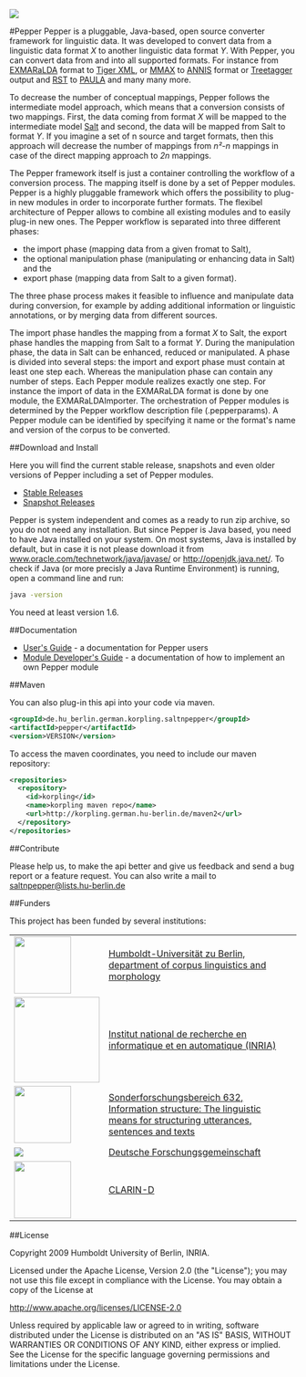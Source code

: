 ![](http://korpling.github.io/pepper/images/SaltNPepper_logo2010.png)

#Pepper
Pepper is a pluggable, Java-based, open source converter framework for linguistic data. It was developed to convert data from a linguistic data format _X_ to another linguistic data format _Y_. With Pepper, you can convert data from and into all supported formats. For instance from <a href="http://www.exmaralda.org/">EXMARaLDA</a> format to <a href="http://www.ims.uni-stuttgart.de/forschung/ressourcen/werkzeuge/TIGERSearch/doc/html/TigerXML.html">Tiger XML</a>, or <a href="http://mmax2.sourceforge.net/">MMAX</a>
to <a href="http://www.sfb632.uni-potsdam.de/annis/">ANNIS</a> format or <a href="http://www.wagsoft.com/RSTTool/">Treetagger</a> output and <a href="">RST</a> to <a href="https://www.sfb632.uni-potsdam.de/en/paula.html">PAULA</a> and many many more.

To decrease the number of conceptual mappings, Pepper follows the intermediate model approach, which means that a conversion consists of two mappings. First, the data coming from format _X_ will be mapped to the intermediate model <a href="http://u.hu-berlin.de/saltnpepper">Salt</a> and second, the data will be mapped from Salt to format _Y_. If you imagine a set of n source and target formats, then this approach will decrease the number of mappings from _n²-n_ mappings in case of the direct mapping approach to _2n_ mappings.

The Pepper framework itself is just a container controlling the workflow of a conversion process. The mapping itself is done by a set of Pepper modules. Pepper is a highly pluggable framework which offers the possibility to plug-in new modules in order to incorporate further formats. The flexibel architecture of Pepper allows to combine all existing modules and to easily plug-in new ones. The Pepper workflow is separated into three different phases:
<ul>
  <li>the import phase (mapping data from a given fromat to Salt),</li>
  <li>the optional manipulation phase (manipulating or enhancing data in Salt) and the</li>
  <li>export phase (mapping data from Salt to a given format).</li> 
</ul>
The three phase process makes it feasible to influence and manipulate data during conversion, for example by adding additional information or linguistic annotations, or by merging data from different sources.

The import phase handles the mapping from a format _X_ to Salt, the export phase handles the mapping from Salt to a format _Y_. During the manipulation phase, the data in Salt can be enhanced, reduced or manipulated. A phase is divided into several steps: the import and export phase must contain at least one step each. Whereas the manipulation phase can contain any number of steps. Each Pepper module realizes exactly one step. For instance the import of data in the EXMARaLDA format is done by one module, the EXMARaLDAImporter. The orchestration of Pepper modules is determined by the Pepper workflow description file (.pepperparams). A Pepper module can be identified by specifying it name or the format's name and version of the corpus to be converted.

##Download and Install

Here you will find the current stable release, snapshots and even older versions of Pepper including a set of Pepper modules.
* <a href="https://korpling.german.hu-berlin.de/saltnpepper/pepper/download/stable/">Stable Releases</a>
* <a href="https://korpling.german.hu-berlin.de/saltnpepper/pepper/download/snapshot/">Snapshot Releases</a>

Pepper is system independent and comes as a ready to run zip archive, so you do not need any
installation. But since Pepper is Java based, you need to have Java installed on your system. On most
systems, Java is installed by default, but in case it is not please download it from
www.oracle.com/technetwork/java/javase/ or http://openjdk.java.net/. To check if Java (or more precisly a Java
Runtime Environment) is running, open a command line and run:
```bash
java -version
```
You need at least version 1.6.


##Documentation
* <a href="http://korpling.github.io/pepper/docs/pepper_usersGuide.pdf">User's Guide</a> - a documentation for Pepper users
* <a href="http://korpling.github.io/pepper/docs/pepper_modulesDevelopersGuide.pdf">Module Developer's Guide</a> - a documentation of how to implement an own Pepper module

##Maven

You can also plug-in this api into your code via maven. 

```xml
<groupId>de.hu_berlin.german.korpling.saltnpepper</groupId>
<artifactId>pepper</artifactId>
<version>VERSION</version>
```

To access the maven coordinates, you need to include our maven repository:

```xml
<repositories>
  <repository>
    <id>korpling</id>
    <name>korpling maven repo</name>
    <url>http://korpling.german.hu-berlin.de/maven2</url>
  </repository>
</repositories>
```

##Contribute

Please help us, to make the api better and give us feedback and send a bug report or a feature request. You can also write a mail to saltnpepper@lists.hu-berlin.de


##Funders

This project has been funded by several institutions:

<table>
  <tr>
    <td><a href="https://www.linguistik.hu-berlin.de/institut/professuren/korpuslinguistik/standardseite-en?set_language=en&cl=en"><img width="100" src="https://www.linguistik.hu-berlin.de/institut/professuren/korpuslinguistik/forschung/whig/Inhalte/609px-Huberlin-logo.svg.jpg"/></a></td> 
    <td><a href="https://www.linguistik.hu-berlin.de/institut/professuren/korpuslinguistik/standardseite-en?set_language=en&cl=en">Humboldt-Universität zu Berlin, department of corpus linguistics and morphology</a></td>
  </tr>
  <tr>
    <td><a href="http://www.inria.fr/en"><img width="150" src="http://www.inria.fr/extension/site_inria/design/site_inria/images/logos/logo_INRIA_en.png"/></a></td> 
    <td><a href="http://www.inria.fr/en">Institut national de recherche en informatique et en automatique (INRIA)</a></td>
  </tr>
  <tr>
    <td><a href="https://www.sfb632.uni-potsdam.de/en/"><img width="100" src="https://www.sfb632.uni-potsdam.de/images/SFB-Bilder/bridge_big.jpg"/></a></td> 
    <td><a href="https://www.sfb632.uni-potsdam.de/en/">Sonderforschungsbereich 632, Information structure: The linguistic means for structuring utterances, sentences and texts </a></td>
  </tr>
  <tr>
    <td><a href="http://www.dfg.de/en/"><img src="http://www.dfg.de/includes/images/dfg_logo.gif"/></a></td> 
    <td><a href="http://www.dfg.de/en/">Deutsche Forschungsgemeinschaft</a></td>
  </tr>
  <tr>
    <td><a href="http://de.clarin.eu/en/"><img width="100" src="http://www.bbaw.de/forschung/clarin/uebersicht/bild"/></a></td> 
    <td><a href="http://de.clarin.eu/en/">CLARIN-D</a></td>
  </tr>
</table>


##License

  Copyright 2009 Humboldt University of Berlin, INRIA.

  Licensed under the Apache License, Version 2.0 (the "License");
  you may not use this file except in compliance with the License.
  You may obtain a copy of the License at
 
  http://www.apache.org/licenses/LICENSE-2.0

  Unless required by applicable law or agreed to in writing, software
  distributed under the License is distributed on an "AS IS" BASIS,
  WITHOUT WARRANTIES OR CONDITIONS OF ANY KIND, either express or implied.
  See the License for the specific language governing permissions and
  limitations under the License.


